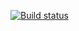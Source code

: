 [![Build status](https://ci.appveyor.com/api/projects/status/vl9r0os6irlwovb3?svg=true)](https://ci.appveyor.com/project/MONK412/patterns1)
